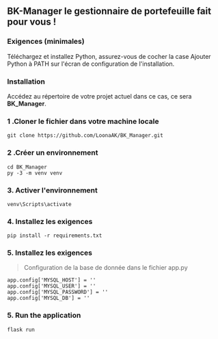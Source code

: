 ## BK-Manager le gestionnaire de portefeuille fait pour vous !

### Exigences (minimales)

Téléchargez et installez Python,  assurez-vous de cocher la case Ajouter Python à PATH sur l'écran de configuration de l'installation. </p>

 
### Installation
Accédez au répertoire de votre projet actuel dans ce cas, ce sera **BK_Manager**. <br>

### 1 .Cloner le fichier dans votre machine locale
```
git clone https://github.com/LoonaAK/BK_Manager.git
```
          
### 2 .Créer un environnement
          
```
cd BK_Manager
py -3 -m venv venv
```

### 3. Activer l'environnement

```venv\Scripts\activate```

### 4. Installez les exigences

```pip install -r requirements.txt```
  
### 5. Installez les exigences

> Configuration de la base de donnée dans le fichier app.py
```
app.config['MYSQL_HOST'] = ''
app.config['MYSQL_USER'] = ''
app.config['MYSQL_PASSWORD'] = ''
app.config['MYSQL_DB'] = ''
```

### 5. Run the application 

```
flask run
```